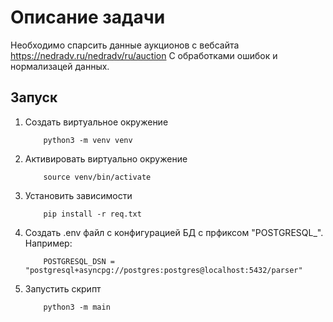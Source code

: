 # Описание задачи

Необходимо спарсить данные аукционов с вебсайта https://nedradv.ru/nedradv/ru/auction С обработками ошибок и нормализацей данных.

## Запуск

<ol>
<li> Создать виртуальное окружение

        python3 -m venv venv

<li> Активировать виртуально окружение

        source venv/bin/activate

<li> Установить зависимости

        pip install -r req.txt

<li> Создать .env файл с конфигурацией БД с прфиксом "POSTGRESQL_". Например:

        POSTGRESQL_DSN = "postgresql+asyncpg://postgres:postgres@localhost:5432/parser"

<li> Запустить скрипт

        python3 -m main

<ol>
